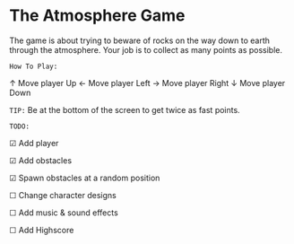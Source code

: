 # The Atmosphere Game

The game is about trying to beware of rocks on the way down to earth through the atmosphere. Your job is to collect as many points as possible.


`How To Play:`

↑ Move player Up
← Move player Left
→ Move player Right
↓ Move player Down



`TIP:` Be at the bottom of the screen to get twice as fast points.



`TODO:`

☑ Add player

☑ Add obstacles

☑ Spawn obstacles at a random position

☐ Change character designs

☐ Add music & sound effects

☐ Add Highscore

